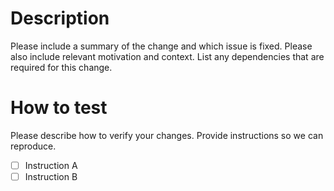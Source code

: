 # Description

Please include a summary of the change and which issue is fixed. Please also include relevant motivation and context. List any dependencies that are required for this change.

# How to test

Please describe how to verify your changes. Provide instructions so we can reproduce.

- [ ] Instruction A
- [ ] Instruction B
